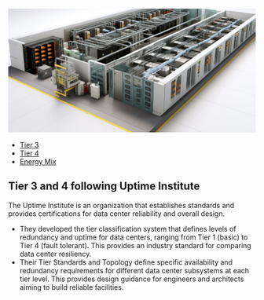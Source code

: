 ![](img/history.png)


- [Tier 3](tier3.md)
- [Tier 4](tier4.md)
- [Energy Mix](energy_mix.md)

## Tier 3 and 4 following Uptime Institute

The Uptime Institute is an organization that establishes standards and provides certifications for data center reliability and overall design. 

- They developed the tier classification system that defines levels of redundancy and uptime for data centers, ranging from Tier 1 (basic) to Tier 4 (fault tolerant). This provides an industry standard for comparing data center resiliency.
- Their Tier Standards and Topology define specific availability and redundancy requirements for different data center subsystems at each tier level. This provides design guidance for engineers and architects aiming to build reliable facilities.



